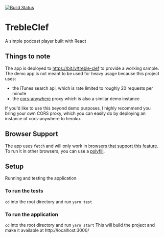 [![Build Status](https://travis-ci.org/josejeevan/trebleclef.svg?branch=master)](https://travis-ci.org/josejeevan/trebleclef)


# TrebleClef
A simple podcast player built with React

## Things to note
The app is deployed to https://bit.ly/treble-clef to provide a working sample. The demo app is not meant to be used for heavy usage because this project uses:
- the iTunes search api, which is rate limited to roughly 20 requests per minute
- the [cors-anywhere](https://github.com/Rob--W/cors-anywhere#readme) proxy which is also a similar demo instance

If you'd like to use this beyond demo purposes, I highly recommend you bring your own CORS proxy, which you can easily do by deploying an instance of cors-anywhere to heroku.

## Browser Support
The app uses `fetch` and will only work in [browsers that support this feature](https://caniuse.com/#search=fetch). To run it in other browsers, you can use a [polyfill](https://github.com/github/fetch).

## Setup
Running and testing the application

### To run the tests
`cd` into the root directory and run `yarn test`


### To run the application
`cd` into the root directory and run `yarn start`
This will build the project and make it available at http://localhost:3000/
